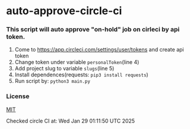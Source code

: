 # auto-approve-circle-ci

### This script will auto approve "on-hold" job on cirleci by api token.
1. Come to https://app.circleci.com/settings/user/tokens and create api token
2. Change token under variable ```personalToken```(line 4)
3. Add project slug to variable ```slugs```(line 5)
4. Install dependences(requests: ```pip3 install requests```)
5. Run script by: ```python3 main.py```

### License
[MIT](https://choosealicense.com/licenses/mit/)


Checked circle CI at: Wed Jan 29 01:11:50 UTC 2025
